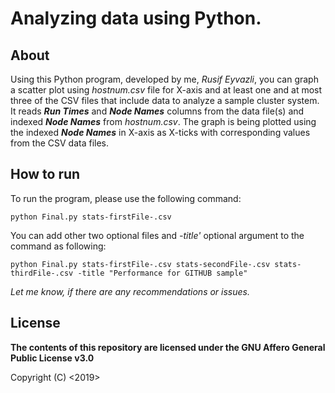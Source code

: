 # Analyzing data using Python.

## About

Using this Python program, developed by me, _Rusif Eyvazli_, you can graph a scatter plot using _hostnum.csv_ file for X-axis and at least one and at most three of the CSV files that include data to analyze a sample cluster system. It reads _**Run Times**_ and _**Node Names**_ columns from the data file(s) and indexed _**Node Names**_ from _hostnum.csv_. The graph is being plotted using the indexed _**Node Names**_ in X-axis as X-ticks with corresponding values from the CSV data files.

## How to run
To run the program, please use the following command:

`python Final.py stats-firstFile-.csv`

You can add other two optional files and _-title'_ optional argument to the command as following:

`python Final.py stats-firstFile-.csv stats-secondFile-.csv stats-thirdFile-.csv -title "Performance for GITHUB sample"`


_Let me know, if there are any recommendations or issues._

## License
**The contents of this repository are licensed under the GNU Affero General Public License v3.0**

Copyright (C) <2019>  <Rusif Eyvazli>
